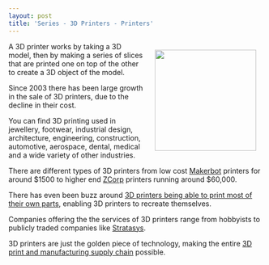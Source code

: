 ```yaml
---
layout: post
title: 'Series - 3D Printers - Printers'
---
```

<img style="padding: 15px;" src="http://kinlane-productions.s3.amazonaws.com/3D-Printing/3d-printing-printers.jpg" alt="" width="200" align="right" />A 3D printer works by taking a 3D model, then by making a series of slices that are printed one on top of the other to create a 3D object of the model.<p></p>
Since 2003 there has been large growth in the sale of 3D printers, due to the decline in their cost.<p></p>
You can find 3D printing used in jewellery, footwear, industrial design, architecture, engineering, construction, automotive, aerospace, dental, medical and a wide variety of other industries.<p></p>
There are different types of 3D printers from low cost <a title="Makerbot" href="http://www.makerbot.com/">Makerbot</a> printers for around $1500 to higher end <a title="ZCorp" href="http://www.zcorp.com/en/home.aspx">ZCorp</a> printers running around $60,000.<p></p>
There has even been buzz around <a href="http://dornob.com/3d-printer-diy-home-factory-real-life-replicator/">3D printers being able to print most of their own parts</a>, enabling 3D printers to recreate themselves.<p></p>
Companies offering the the services of 3D printers range from hobbyists to publicly traded companies like <a title="Stratsys" href="http://www.stratasys.com/">Stratasys</a>.<p></p>
3D printers are just the golden piece of technology, making the entire <a title="3D print and manufacturing supply chain" href="http://www.kinlane.com/2011/05/3d-printing-and-manufacturing-supply-chain/">3D print and manufacturing supply chain</a> possible.